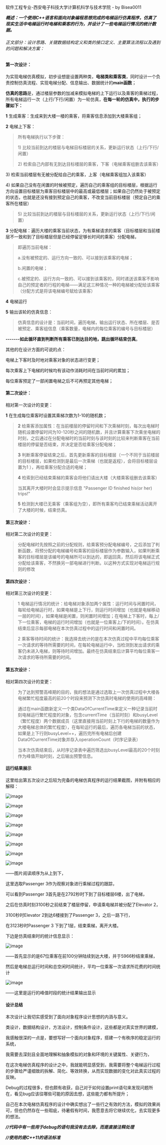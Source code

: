 软件工程专业-西安电子科技大学计算机科学与技术学院 - by Bisea0011

***概述：一个使用C++语言和面向对象编程思想完成的电梯运行仿真程序，仿真了现实生活中电梯运行时电梯和乘客的行为，并设计了一些电梯运行情况的统计数据。***

###### *正文部分：设计思路、关键数据结构定义和类的接口定义、主要算法流程以及遇到的问题和解决方案：*

#### 第一次设计：

为实现电梯仿真模拟，初步设想是设置两种类，**电梯类和乘客类**，同时设计一个负责控制仿真流程、实现电梯分配、信息输出、数据统计的**main函数**；

**仿真的思路**是，通过楼层参数的加减来模拟电梯的上下运行以及乘客的乘梯过程，所有电梯运行一次（上行/下行/闲置）为一轮仿真，**在每一轮的仿真中，执行的步骤如下：**

**1** 生成乘客：生成来到大楼一楼的乘客，将乘客信息添加到大楼乘客组；

**2** 电梯上下客：

> 所有电梯执行以下步骤：
>
> 1\) 比较当前到达的楼层与电梯目标楼层的关系，更新运行状态（上行/下行/闲置）
>
> 2\) 检索自己内部有无到达目标楼层的乘客，下客（电梯乘客组删去该乘客）

3\) 检索当前楼层有无被分配给自己的乘客，上客（电梯乘客组加入该乘客）

4\) 如果自己没有在闲置的时候被预定，遍历自己的乘客组的目标楼层，根据运行方向设置目标楼层为乘客目标楼层中的最高或最低楼层；如果自己仍然处于被预定的状态，也就是还没有接到预定自己的乘客，不改变当前目标楼层（预定自己的乘客所在楼层）

> 5\) 比较当前到达的楼层与目标楼层的关系，更新运行状态（上行/下行/闲置）

**3** 分配电梯：遍历大楼的乘客当前状态，为有乘梯请求的乘客（目标楼层和当前楼层不一致和到了目标楼层但是已经停留足够长时间的乘客）分配电梯，

> 即遍历当前电梯：
>
> a.没有被预定的、运行方向一致的、可以接到该乘客的电梯；
>
> b.闲置的电梯；
>
> c.被预定的、运行方向一致的、可以接到该乘客的，同时递送该乘客不影响自己的预定者的行程的电梯——满足这三种情况一种的电梯被分配给该乘客（分配方式是将该电梯编号赋给该乘客）

**4** 电梯运行

**5** 输出该轮的仿真信息：

> 仿真信息的设计是：当前时间，遍历电梯，输出运行状态、所在楼层、是否被预定、乘客组信息（乘客数量，电梯内的每位乘客的编号与目标楼层）

**-------如此循环直到判断所有乘客已到达目的地，跳出循环结束仿真**。

其他的在设计方面的可说的点：

电梯上下客时及时地对乘客对象的状态进行变更；

每次乘客上下电梯的时候均有该动作消耗时间在当前时间的累加；

每位乘客预定了一部闲置电梯之后不可再预定其他电梯；

#### 第二次设计：

相对第一次设计的变更：

**1** 在生成每位乘客时设置其乘梯次数为1-10的随机数；

> **2** 给乘客添加属性：在当前楼层的停留时间和下次乘梯时刻，每次出电梯时随机设置停留时间为10-120秒之间的随机数，并且计算乘客下次乘坐电梯的时刻，之后通过在分配电梯时的当前时刻与该时刻的比较来判断乘客在当前楼层的停留是否结束，并决定是否给乘客分配电梯；
>
> **3** 判断乘客停留结束之后，首先更新乘客的目标楼层（一个不同于当前楼层的目标楼层，如果检测到是最后一次乘梯（也就是返程），会将目标楼层设置为1 ），再给乘客分配合适的电梯；
>
> **4** 检索到已经结束乘梯的乘客会将他们请出大楼（大楼乘客组删去该乘客）
>
> 当其离开大楼时时会显示提示信息 "Passenger ID finished his(or her) trips!"
>
> **5** 检测到大楼已无乘客（乘客组为空），即所有乘客均已结束乘梯活动离开了大楼的时候，结束仿真。

#### 第三次设计：

相对第二次设计的变更：

> 分配电梯时先按照之前的分配规则，给乘客预分配电梯编号，之后添加了判断函数，将预分配的电梯编号和乘客的目标楼层作为参数输入，如果判断乘客的目标楼层是该编号的电梯所可以到达的，即返回真，然后将该电梯正式分配给该乘客，不然换另一部电梯进行判断。以这种方式实现对电梯运行规则的修改

#### 第四次设计：

相对第三次设计的变更：

> 1 电梯运行情况的统计：给电梯对象添加两个属性：运行时间与闲置时间，每轮给电梯运行时，如果电梯是上下行，则运行时间增加（也就是电梯移动一层的时间），如果电梯是闲置，则闲置时间增加；在电梯上下客时，每上/下一位乘客，电梯的运行时间增加（也就是一位乘客上/下的时间）。在仿真结束后显示每部电梯在本次仿真过程中的运行时间和闲置时间。
>
> 2 乘客等待时间的统计：我选择去统计的是在本次仿真过程中平均每位乘客一次请求的等待所需要的时间，在每轮电梯运行中，当检测到发出请求的乘客仍未进入电梯，则等待时间增加。最终在仿真结束后计算平均每位乘客一次请求的等待所需要的时间。

#### 第五次设计：

相对第四次设计的变更：

> 为了达到预警高峰期的目的，我的想法是通过选取上一次仿真过程中大楼各电梯繁忙程度最高的前20个时段来预测下次仿真时电梯的使用的高峰期：
>
> 通过在main函数新定义一个类DataOfCurrentTime来定义一种记录当前时刻电梯运行繁忙程度的对象，包含currentTime（当前时刻）和busyLevel（繁忙程度）两个数据成员（这里直接用当前时刻上下行的电梯的数量作为大楼电梯总体的繁忙程度），在每轮运行的最后，遍历各电梯当前的状态，如果是上下行则busyLevel++，遍历完所有电梯后创建DataOfCurrentTime对象并存入operationCount（时序记录表）
>
> 当本次仿真结束后，从时序记录表中遍历筛选出busyLevel最高的20个时刻作为峰值开始时刻，之后输出预警信息。

#### 运行结果展示

这里给出第五次设计之后较为完备的电梯仿真程序的运行结果截图，并附有相应的解释：

![image](/Screenshot_of_code_running/图片1.jpg)

![image](/Screenshot_of_code_running/图片2.jpg)

![image](/Screenshot_of_code_running/图片3.jpg)

![image](/Screenshot_of_code_running/图片4.jpg)

![image](/Screenshot_of_code_running/图片5.jpg)

![image](/Screenshot_of_code_running/图片6.jpg)

![image](/Screenshot_of_code_running/图片7.jpg)

![image](/Screenshot_of_code_running/图片8.jpg)

——图片阅读顺序为从上到下，

这里选取Passenger 3作为观察对象进行乘梯过程的跟踪，

可以看到Passenger 3首先是在2792秒时下到了目标楼层6楼，出了电梯，

之后在仿真时刻3100秒之前结束了楼层停留，申请乘电梯并被分配了Elevator 2，

3100秒时Elevator 2到达6楼接到了Passenger 3，之后一路下行，

在3123秒时Passenger 3 下到了1层，结束乘梯，离开大楼。

下边是仿真结束时的统计信息显示：

![image](/Screenshot_of_code_running/图片9.jpg)

——首先显示的是67位乘客在前100分钟陆续到达大楼，并于5966秒结束乘梯，

然后是电梯总运行时间和总空闲时间统计，平均一位乘客一次请求所花费的时间统计

![image](/Screenshot_of_code_running/图片10.jpg)

——这里是运行的峰值时段的统计结果输出显示

#### **设计总结**

本次设计让我切实感受到了面向对象程序设计思想的内涵与意义。

类设计，数据结构设计，方法设计，控制条件设计，这些都是对真实世界的建模，

我感触很深的一点是，要想写好一个面向对象程序，搭建一个有秩序的稳定运行的系统，

我需要去深刻且全面地理解和抽象模拟的对象和环境的关键属性、关键行为，

在这次电梯仿真程序的设计之中，我就能明显感受到，我需要将整个电梯运行过程的步骤给严谨细致的拆解、简化、等效转换，从而实现数据的变化对此真实过程的反映。

Debug的过程很多，但也颇有收获，自己对于如何设置print语句来发现问题所在，看见bug应该往哪些可能的原因去想，这些能力都有所提升；

自己在本次电梯仿真程序的设计中确实想出了一些行之有效的方法，模拟的效果尚可，但也仍然存在一些瑕疵，待暑假有时间，我愿意去将它继续优化，去实现更多的想法。



***//代码中有一些用于debug的语句我没有去去除，而是直接注释处理***

***//使用的是C++11的语法标准***
